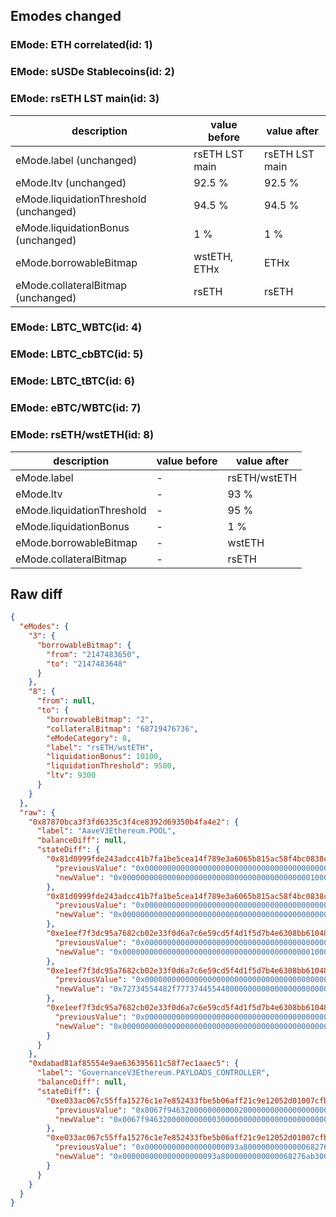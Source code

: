 ## Emodes changed

### EMode: ETH correlated(id: 1)



### EMode: sUSDe Stablecoins(id: 2)



### EMode: rsETH LST main(id: 3)

| description | value before | value after |
| --- | --- | --- |
| eMode.label (unchanged) | rsETH LST main | rsETH LST main |
| eMode.ltv (unchanged) | 92.5 % | 92.5 % |
| eMode.liquidationThreshold (unchanged) | 94.5 % | 94.5 % |
| eMode.liquidationBonus (unchanged) | 1 % | 1 % |
| eMode.borrowableBitmap | wstETH, ETHx | ETHx |
| eMode.collateralBitmap (unchanged) | rsETH | rsETH |


### EMode: LBTC_WBTC(id: 4)



### EMode: LBTC_cbBTC(id: 5)



### EMode: LBTC_tBTC(id: 6)



### EMode: eBTC/WBTC(id: 7)



### EMode: rsETH/wstETH(id: 8)

| description | value before | value after |
| --- | --- | --- |
| eMode.label | - | rsETH/wstETH |
| eMode.ltv | - | 93 % |
| eMode.liquidationThreshold | - | 95 % |
| eMode.liquidationBonus | - | 1 % |
| eMode.borrowableBitmap | - | wstETH |
| eMode.collateralBitmap | - | rsETH |


## Raw diff

```json
{
  "eModes": {
    "3": {
      "borrowableBitmap": {
        "from": "2147483650",
        "to": "2147483648"
      }
    },
    "8": {
      "from": null,
      "to": {
        "borrowableBitmap": "2",
        "collateralBitmap": "68719476736",
        "eModeCategory": 8,
        "label": "rsETH/wstETH",
        "liquidationBonus": 10100,
        "liquidationThreshold": 9500,
        "ltv": 9300
      }
    }
  },
  "raw": {
    "0x87870bca3f3fd6335c3f4ce8392d69350b4fa4e2": {
      "label": "AaveV3Ethereum.POOL",
      "balanceDiff": null,
      "stateDiff": {
        "0x81d0999fde243adcc41b7fa1be5cea14f789e3a6065b815ac58f4bc0838c3155": {
          "previousValue": "0x0000000000000000000000000000000000000000001000000000277424ea2422",
          "newValue": "0x0000000000000000000000000000000000000000001000000000277424ea2422"
        },
        "0x81d0999fde243adcc41b7fa1be5cea14f789e3a6065b815ac58f4bc0838c3157": {
          "previousValue": "0x0000000000000000000000000000000000000000000000000000000080000002",
          "newValue": "0x0000000000000000000000000000000000000000000000000000000080000000"
        },
        "0xe1eef7f3dc95a7682cb02e33f0d6a7c6e59cd5f4d1f5d7b4e6308bb610481917": {
          "previousValue": "0x0000000000000000000000000000000000000000000000000000000000000000",
          "newValue": "0x00000000000000000000000000000000000000000010000000002774251c2454"
        },
        "0xe1eef7f3dc95a7682cb02e33f0d6a7c6e59cd5f4d1f5d7b4e6308bb610481918": {
          "previousValue": "0x0000000000000000000000000000000000000000000000000000000000000000",
          "newValue": "0x72734554482f7773744554480000000000000000000000000000000000000018"
        },
        "0xe1eef7f3dc95a7682cb02e33f0d6a7c6e59cd5f4d1f5d7b4e6308bb610481919": {
          "previousValue": "0x0000000000000000000000000000000000000000000000000000000000000000",
          "newValue": "0x0000000000000000000000000000000000000000000000000000000000000002"
        }
      }
    },
    "0xdabad81af85554e9ae636395611c58f7ec1aaec5": {
      "label": "GovernanceV3Ethereum.PAYLOADS_CONTROLLER",
      "balanceDiff": null,
      "stateDiff": {
        "0xe033ac067c55ffa15276c1e7e852433fbe5b06aff21c9e12052d01007cfb4f63": {
          "previousValue": "0x0067f94632000000000002000000000000000000000000000000000000000000",
          "newValue": "0x0067f94632000000000003000000000000000000000000000000000000000000"
        },
        "0xe033ac067c55ffa15276c1e7e852433fbe5b06aff21c9e12052d01007cfb4f64": {
          "previousValue": "0x000000000000000000093a8000000000000068276ab300000000000000000000",
          "newValue": "0x000000000000000000093a8000000000000068276ab300000000000067f94633"
        }
      }
    }
  }
}
```